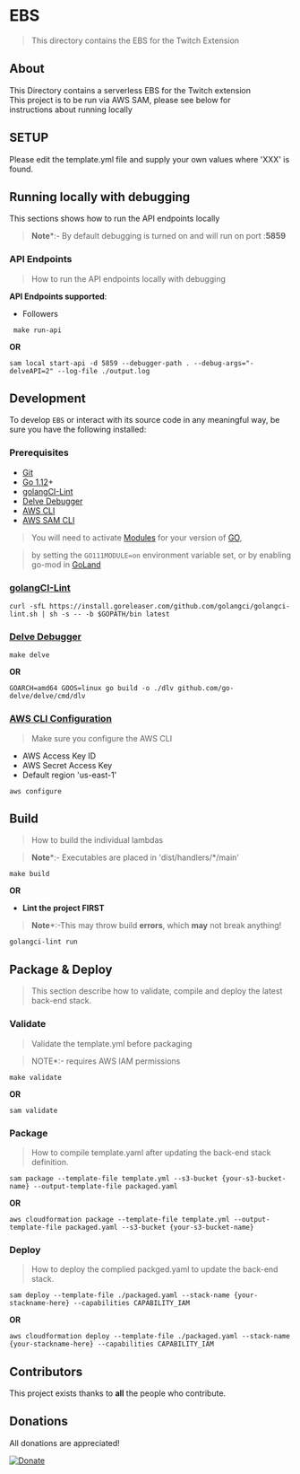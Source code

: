 # EBS
> This directory contains the EBS for the Twitch Extension

[git]:    https://git-scm.com/
[golang]: https://golang.org/
[dlv]:    https://github.com/go-delve/delve
[modules]: https://github.com/golang/go/wiki/Modules
[goLand]: https://www.jetbrains.com/go/
[golint]: https://github.com/golangci/golangci-lint
[aws-cli]: https://docs.aws.amazon.com/cli/latest/userguide/cli-chap-install.html
[aws-cli-config]: https://docs.aws.amazon.com/cli/latest/userguide/cli-chap-configure.html
[aws-sam-cli]: https://github.com/awslabs/aws-sam-cli

## About
This Directory contains a serverless EBS for the Twitch extension <br>
This project is to be run via AWS SAM, please see below for<br>
instructions about running locally


## SETUP
Please edit the template.yml file and supply your own
values where 'XXX' is found.

## Running locally with debugging
This sections shows how to run the API endpoints locally

> **Note***:- By default debugging is turned on and will run on port :**5859**

### API Endpoints
> How to run the API endpoints locally with debugging


**API Endpoints supported**:
- Followers

```shell
 make run-api
```

**OR**

```shell 
sam local start-api -d 5859 --debugger-path . --debug-args="-delveAPI=2" --log-file ./output.log
```


## Development

To develop `EBS` or interact with its source code in any meaningful way, be
sure you have the following installed:

### Prerequisites

- [Git][git]
- [Go 1.12][golang]+
- [golangCI-Lint][golint]
- [Delve Debugger][dlv]
- [AWS CLI][aws-cli]
- [AWS SAM CLI][aws-sam-cli]

>You will need to activate [Modules][modules] for your version of [GO][golang], 

> by setting the `GO111MODULE=on` environment variable set, or by enabling go-mod in [GoLand][goLand]

### [golangCI-Lint][golint]
```shell
curl -sfL https://install.goreleaser.com/github.com/golangci/golangci-lint.sh | sh -s -- -b $GOPATH/bin latest
```

### [Delve Debugger][dlv]
```shell
make delve
```
**OR**
```shell
GOARCH=amd64 GOOS=linux go build -o ./dlv github.com/go-delve/delve/cmd/dlv
```

### [AWS CLI Configuration][aws-cli-config]
> Make sure you configure the AWS CLI
- AWS Access Key ID
- AWS Secret Access Key
- Default region 'us-east-1'
```shell
aws configure
```


## Build
> How to build the individual lambdas

> **Note***:- Executables are placed in 'dist/handlers/*/main' 

```shell
make build
```

**OR**

- **Lint the project FIRST**
> **Note***:-This may throw build **errors**, which **may** not break anything!

```Shell 
golangci-lint run
```
## Package & Deploy
> This section describe how to validate, compile and deploy the latest back-end stack.

### Validate
> Validate the template.yml before packaging

> NOTE*:- requires AWS IAM permissions

```shell
make validate
```

**OR**

```shell
sam validate
```

### Package
> How to compile template.yaml after updating the back-end stack definition.

```shell 
sam package --template-file template.yml --s3-bucket {your-s3-bucket-name} --output-template-file packaged.yaml
```

**OR**

```shell 
aws cloudformation package --template-file template.yml --output-template-file packaged.yaml --s3-bucket {your-s3-bucket-name}
```

### Deploy
> How to deploy the complied packged.yaml to update the back-end stack.

```shell
sam deploy --template-file ./packaged.yaml --stack-name {your-stackname-here} --capabilities CAPABILITY_IAM
```

**OR**

```shell 
aws cloudformation deploy --template-file ./packaged.yaml --stack-name {your-stackname-here} --capabilities CAPABILITY_IAM
```

## Contributors

This project exists thanks to **all** the people who contribute.

## Donations
All donations are appreciated!

[![Donate](https://img.shields.io/badge/Donate-PayPal-green.svg)](http://paypal.me/crazyjack12)